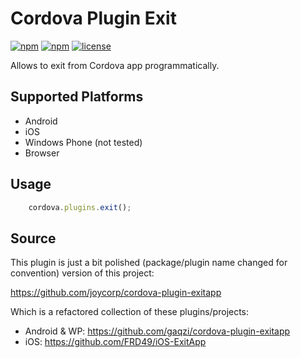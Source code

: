 # Cordova Plugin Exit
[![npm](https://img.shields.io/npm/v/cordova-plugin-exit.svg?style=flat-square)](https://www.npmjs.com/package/cordova-plugin-exit)
[![npm](https://img.shields.io/npm/dm/cordova-plugin-exit.svg?style=flat-square)](https://www.npmjs.com/package/cordova-plugin-exit)
[![license](https://img.shields.io/github/license/cakuki/cordova-plugin-exit.svg?style=flat-square)](LICENSE)

Allows to exit from Cordova app programmatically.

## Supported Platforms

- Android
- iOS
- Windows Phone (not tested)
- Browser

## Usage

```js
    cordova.plugins.exit();
```

## Source

This plugin is just a bit polished (package/plugin name changed for convention) version of this project:

https://github.com/joycorp/cordova-plugin-exitapp

Which is a refactored collection of these plugins/projects:

- Android & WP: https://github.com/gaqzi/cordova-plugin-exitapp
- iOS: https://github.com/FRD49/iOS-ExitApp

